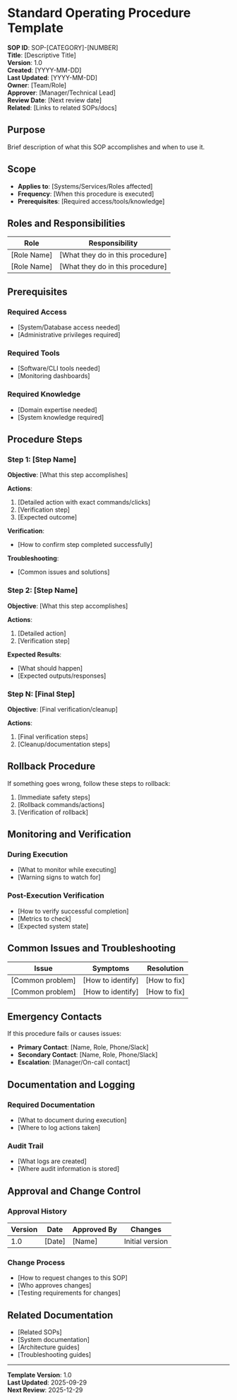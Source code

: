 # Standard Operating Procedure Template

**SOP ID**: SOP-[CATEGORY]-[NUMBER]  
**Title**: [Descriptive Title]  
**Version**: 1.0  
**Created**: [YYYY-MM-DD]  
**Last Updated**: [YYYY-MM-DD]  
**Owner**: [Team/Role]  
**Approver**: [Manager/Technical Lead]  
**Review Date**: [Next review date]  
**Related**: [Links to related SOPs/docs]  

## Purpose

Brief description of what this SOP accomplishes and when to use it.

## Scope

- **Applies to**: [Systems/Services/Roles affected]
- **Frequency**: [When this procedure is executed]
- **Prerequisites**: [Required access/tools/knowledge]

## Roles and Responsibilities

| Role | Responsibility |
|------|----------------|
| [Role Name] | [What they do in this procedure] |
| [Role Name] | [What they do in this procedure] |

## Prerequisites

### Required Access
- [System/Database access needed]
- [Administrative privileges required]

### Required Tools
- [Software/CLI tools needed]
- [Monitoring dashboards]

### Required Knowledge
- [Domain expertise needed]
- [System knowledge required]

## Procedure Steps

### Step 1: [Step Name]

**Objective**: [What this step accomplishes]

**Actions**:
1. [Detailed action with exact commands/clicks]
2. [Verification step]
3. [Expected outcome]

**Verification**:
- [How to confirm step completed successfully]

**Troubleshooting**:
- [Common issues and solutions]

### Step 2: [Step Name]

**Objective**: [What this step accomplishes]

**Actions**:
1. [Detailed action]
2. [Verification step]

**Expected Results**:
- [What should happen]
- [Expected outputs/responses]

### Step N: [Final Step]

**Objective**: [Final verification/cleanup]

**Actions**:
1. [Final verification steps]
2. [Cleanup/documentation steps]

## Rollback Procedure

If something goes wrong, follow these steps to rollback:

1. [Immediate safety steps]
2. [Rollback commands/actions]
3. [Verification of rollback]

## Monitoring and Verification

### During Execution
- [What to monitor while executing]
- [Warning signs to watch for]

### Post-Execution Verification
- [How to verify successful completion]
- [Metrics to check]
- [Expected system state]

## Common Issues and Troubleshooting

| Issue | Symptoms | Resolution |
|-------|----------|------------|
| [Common problem] | [How to identify] | [How to fix] |
| [Common problem] | [How to identify] | [How to fix] |

## Emergency Contacts

If this procedure fails or causes issues:

- **Primary Contact**: [Name, Role, Phone/Slack]
- **Secondary Contact**: [Name, Role, Phone/Slack]
- **Escalation**: [Manager/On-call contact]

## Documentation and Logging

### Required Documentation
- [What to document during execution]
- [Where to log actions taken]

### Audit Trail
- [What logs are created]
- [Where audit information is stored]

## Approval and Change Control

### Approval History
| Version | Date | Approved By | Changes |
|---------|------|-------------|---------|
| 1.0 | [Date] | [Name] | Initial version |

### Change Process
- [How to request changes to this SOP]
- [Who approves changes]
- [Testing requirements for changes]

## Related Documentation

- [Related SOPs]
- [System documentation]
- [Architecture guides]
- [Troubleshooting guides]

---

**Template Version**: 1.0  
**Last Updated**: 2025-09-29  
**Next Review**: 2025-12-29
